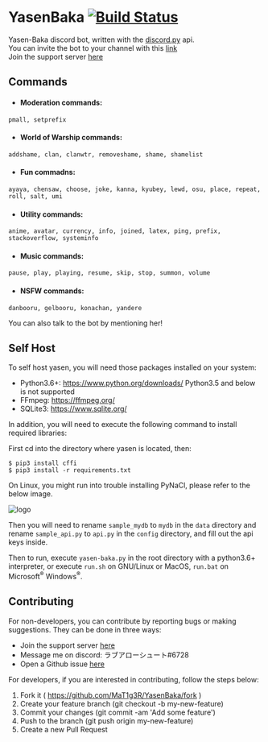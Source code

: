 # YasenBaka [![Build Status](https://api.travis-ci.org/MaT1g3R/YasenBaka.svg?branch=dev)](https://travis-ci.org/MaT1g3R/YasenBaka)
Yasen-Baka discord bot, written with the [discord.py](https://github.com/Rapptz/discord.py) api.  
You can invite the bot to your channel with this [link](https://discordapp.com/oauth2/authorize?client_id=243230010532560896&scope=bot&permissions=-1)  
Join the support server [here](https://discord.gg/BnPbz6q)  
## Commands
* #### Moderation commands:
```
pmall, setprefix
```
* #### World of Warship commands:
```
addshame, clan, clanwtr, removeshame, shame, shamelist
```

* #### Fun commadns:  
```
ayaya, chensaw, choose, joke, kanna, kyubey, lewd, osu, place, repeat, roll, salt, umi
```

* #### Utility commands:
```
anime, avatar, currency, info, joined, latex, ping, prefix, stackoverflow, systeminfo
```

* #### Music commands:
```
pause, play, playing, resume, skip, stop, summon, volume
```
* #### NSFW commands:
```
danbooru, gelbooru, konachan, yandere
```
You can also talk to the bot by mentioning her!

## Self Host
To self host yasen, you will need those packages installed on your system:
* Python3.6+: https://www.python.org/downloads/ Python3.5 and below is not supported
* FFmpeg: https://ffmpeg.org/
* SQLite3: https://www.sqlite.org/


In addition, you will need to execute the following command to install required libraries:

First cd into the directory where yasen is located, then:
```
$ pip3 install cffi
$ pip3 install -r requirements.txt
```
On Linux, you might run into trouble installing PyNaCl, please refer to the below image.

![logo](https://camo.githubusercontent.com/70c57a8abd17504a36554c87290f864be48686ea/687474703a2f2f692e696d6775722e636f6d2f35625165584a582e706e67)

Then you will need to rename ``sample_mydb`` to ``mydb`` in the ``data`` directory and rename ``sample_api.py`` to ``api.py`` in the ``config`` directory, and fill out the api keys inside.

Then to run, execute ``yasen-baka.py`` in the root directory with a python3.6+ interpreter, or execute ``run.sh`` on GNU/Linux or MacOS, ``run.bat`` on Microsoft<sup>®</sup> Windows<sup>®</sup>.

## Contributing
For non-developers, you can contribute by reporting bugs or making suggestions. They can be done in three ways:
* Join the support server [here](https://discord.gg/BnPbz6q)  
* Message me on discord: ラブアローシュート#6728
* Open a Github issue [here](https://github.com/MaT1g3R/YasenBaka/issues/new)

For developers, if you are interested in contributing, follow the steps below:
1. Fork it ( https://github.com/MaT1g3R/YasenBaka/fork )
2. Create your feature branch (git checkout -b my-new-feature)
3. Commit your changes (git commit -am 'Add some feature')
4. Push to the branch (git push origin my-new-feature)
5. Create a new Pull Request
